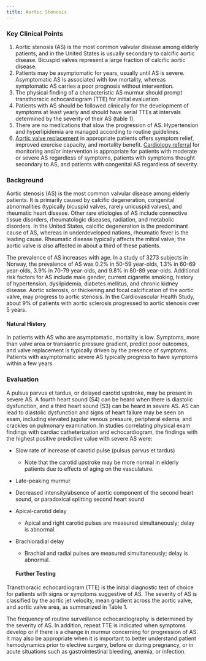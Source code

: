 ```yaml
---
title: Aortic Stenosis
---
```

### Key Clinical Points

1. Aortic stenosis (AS) is the most common valvular disease among elderly patients, and in the United States is usually secondary to calcific aortic disease. Bicuspid valves represent a large fraction of calcific aortic disease.
2. Patients may be asymptomatic for years, usually until AS is severe. Asymptomatic AS is associated with low mortality, whereas symptomatic AS carries a poor prognosis without intervention.
3. The physical finding of a characteristic AS murmur should prompt transthoracic echocardiogram (TTE) for initial evaluation.
4. Patients with AS should be followed clinically for the development of symptoms at least yearly and should have serial TTEs at intervals determined by the severity of their AS (table 1).
5. There are no medications that slow the progression of AS. Hypertension and hyperlipidemia are managed according to routine guidelines.
6. [Aortic valve replacement](https://oi.mgh.harvard.edu/pcoi/primary_care_guidelines/AorticStenosis.asp#replace) in appropriate patients offers symptom relief, improved exercise capacity, and mortality benefit. [Cardiology referral](https://oi.mgh.harvard.edu/pcoi/primary_care_guidelines/AorticStenosis.asp#ind) for monitoring and/or intervention is appropriate for patients with moderate or severe AS regardless of symptoms, patients with symptoms thought secondary to AS, and patients with congenital AS regardless of severity.

### Background

Aortic stenosis (AS) is the most common valvular disease among elderly patients. It is primarily caused by calcific degeneration, congenital abnormalities (typically bicuspid valves, rarely unicuspid valves), and rheumatic heart disease. Other rare etiologies of AS include connective tissue disorders, rheumatologic diseases, radiation, and metabolic disorders. In the United States, calcific degeneration is the predominant cause of AS, whereas in underdeveloped nations, rheumatic fever is the leading cause. Rheumatic disease typically affects the mitral valve; the aortic valve is also affected in about a third of these patients.

The prevalence of AS increases with age. In a study of 3273 subjects in Norway, the prevalence of AS was 0.2% in 50-59 year-olds, 1.3% in 60-69 year-olds, 3.9% in 70-79 year-olds, and 9.8% in 80-89 year-olds. Additional risk factors for AS include male gender, current cigarette smoking, history of hypertension, dyslipidemia, diabetes mellitus, and chronic kidney disease. Aortic sclerosis, or thickening and focal calcification of the aortic valve, may progress to aortic stenosis. In the Cardiovascular Health Study, about 9% of patients with aortic sclerosis progressed to aortic stenosis over 5 years.

#### Natural History

In patients with AS who are asymptomatic, mortality is low. Symptoms, more than valve area or transaortic pressure gradient, predict poor outcomes, and valve replacement is typically driven by the presence of symptoms. Patients with asymptomatic severe AS typically progress to have symptoms within a few years.

### Evaluation

A pulsus parvus et tardus, or delayed carotid upstroke, may be present in severe AS. A fourth heart sound (S4) can be heard when there is diastolic dysfunction, and a third heart sound (S3) can be heard in severe AS. AS can lead to diastolic dysfunction and signs of heart failure may be seen on exam, including elevated jugular venous pressure, peripheral edema, and crackles on pulmonary examination. In studies correlating physical exam findings with cardiac catheterization and echocardiogram, the findings with the highest positive predictive value with severe AS were:

* Slow rate of increase of carotid pulse (pulsus parvus et tardus)
	* Note that the carotid upstroke may be more normal in elderly patients due to effects of aging on the vasculature.
* Late-peaking murmur
* Decreased intensity/absence of aortic component of the second heart sound, or paradoxical splitting second heart sound
* Apical-carotid delay
	* Apical and right carotid pulses are measured simultaneously; delay is abnormal.
* Brachioradial delay
	* Brachial and radial pulses are measured simultaneously; delay is abnormal.

	#### Further Testing

Transthoracic echocardiogram (TTE) is the initial diagnostic test of choice for patients with signs or symptoms suggestive of AS. The severity of AS is classified by the aortic jet velocity, mean gradient across the aortic valve, and aortic valve area, as summarized in Table 1.

The frequency of routine surveillance echocardiography is determined by the severity of AS. In addition, repeat TTE is indicated when symptoms develop or if there is a change in murmur concerning for progression of AS. It may also be appropriate when it is important to better understand patient hemodynamics prior to elective surgery, before or during pregnancy, or in acute situations such as gastrointestinal bleeding, anemia, or infection.